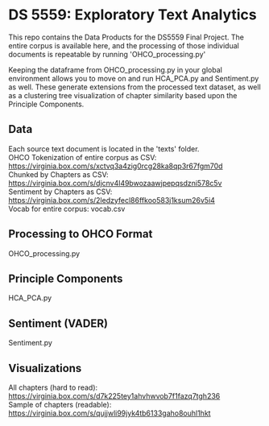 # DS 5559: Exploratory Text Analytics
This repo contains the Data Products for the DS5559 Final Project. The entire corpus is available here, and the processing of those individual documents is repeatable by running 'OHCO_processing.py'  
  
Keeping the dataframe from OHCO_processing.py in your global environment allows you to move on and run HCA_PCA.py and Sentiment.py as well. These generate extensions from the processed text dataset, as well as a clustering tree visualization of chapter similarity based upon the Principle Components.  

## Data
Each source text document is located in the 'texts' folder.  
OHCO Tokenization of entire corpus as CSV: https://virginia.box.com/s/xctvq3a4zig0rcg28ka8qp3r67fgm70d  
Chunked by Chapters as CSV: https://virginia.box.com/s/djcnv4l49bwozaawjpepqsdzni578c5v  
Sentiment by Chapters as CSV: https://virginia.box.com/s/2ledzyfecl86ffkoo583j1ksum26v5i4  
Vocab for entire corpus: vocab.csv

## Processing to OHCO Format
OHCO_processing.py

## Principle Components
HCA_PCA.py

## Sentiment (VADER)
Sentiment.py

## Visualizations
All chapters (hard to read): https://virginia.box.com/s/d7k225tey1ahvhwvob7f1fazq7tgh236  
Sample of chapters (readable): https://virginia.box.com/s/qujjwli99jyk4tb6133gaho8ouhl1hkt

